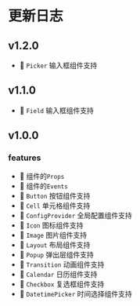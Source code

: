 # 更新日志

## v1.2.0

- 🚀 `Picker` 输入框组件支持

## v1.1.0

- 🚀 `Field` 输入框组件支持

## v1.0.0

### features

- 🚀 组件的`Props`
- 🚀 组件的`Events`
- 🚀 `Button` 按钮组件支持
- 🚀 `Cell` 单元格组件支持
- 🚀 `ConfigProvider` 全局配置组件支持
- 🚀 `Icon` 图标组件支持
- 🚀 `Image` 图片组件支持
- 🚀 `Layout` 布局组件支持
- 🚀 `Popup` 弹出层组件支持
- 🚀 `Transition` 动画组件支持
- 🚀 `Calendar` 日历组件支持
- 🚀 `Checkbox` 复选框组件支持
- 🚀 `DatetimePicker` 时间选择组件支持
